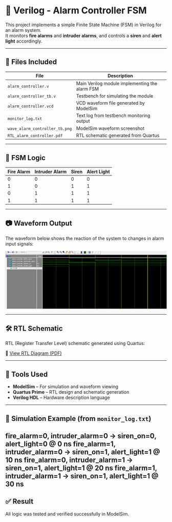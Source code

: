 # 🚨 Verilog - Alarm Controller FSM

This project implements a simple Finite State Machine (FSM) in Verilog for an alarm system.  
It monitors **fire alarms** and **intruder alarms**, and controls a **siren** and **alert light** accordingly.

---

## 📁 Files Included

| File                     | Description                                           |
|--------------------------|-------------------------------------------------------|
| `alarm_controller.v`     | Main Verilog module implementing the alarm FSM       |
| `alarm_controller_tb.v`  | Testbench for simulating the module                  |
| `alarm_controller.vcd`   | VCD waveform file generated by ModelSim              |
| `monitor_log.txt`        | Text log from testbench monitoring output            |
| `wave_alarm_controller_tb.png` | ModelSim waveform screenshot                  |
| `RTL_alarm_controller.pdf`     | RTL schematic generated from Quartus         |

---

## 🔁 FSM Logic

| Fire Alarm | Intruder Alarm | Siren | Alert Light |
|------------|----------------|-------|-------------|
| 0          | 0              | 0     | 0           |
| 1          | 0              | 1     | 1           |
| 0          | 1              | 1     | 1           |
| 1          | 1              | 1     | 1           |

---

## 📷 Waveform Output

The waveform below shows the reaction of the system to changes in alarm input signals:

![Waveform Output](wave_alarm_controller_tb.png)

---

## 🛠 RTL Schematic

RTL (Register Transfer Level) schematic generated using Quartus:

📎 [View RTL Diagram (PDF)](RTL_alarm_controller.pdf)

---

## 🧰 Tools Used

- **ModelSim** – For simulation and waveform viewing  
- **Quartus Prime** – RTL design and schematic generation  
- **Verilog HDL** – Hardware description language
---

## 🧪 Simulation Example (from `monitor_log.txt`)

fire_alarm=0, intruder_alarm=0 -> siren_on=0, alert_light=0 @ 0 ns fire_alarm=1, intruder_alarm=0 -> siren_on=1, alert_light=1 @ 10 ns fire_alarm=0, intruder_alarm=1 -> siren_on=1, alert_light=1 @ 20 ns fire_alarm=1, intruder_alarm=1 -> siren_on=1, alert_light=1 @ 30 ns
---

## ✅ Result

All logic was tested and verified successfully in ModelSim.
